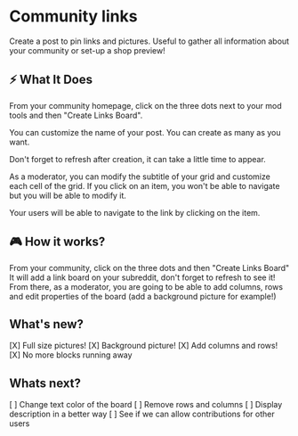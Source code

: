 # Community links
Create a post to pin links and pictures.
Useful to gather all information about your community or set-up a shop preview!

## ⚡️ What It Does
From your community homepage, click on the three dots next to your mod tools and then "Create Links Board".

You can customize the name of your post.
You can create as many as you want.

Don't forget to refresh after creation, it can take a little time to appear.

As a moderator, you can modify the subtitle of your grid and customize each cell of the grid. If you click on an item, you won't be able to navigate but you will be able to modify it.

Your users will be able to navigate to the link by clicking on the item.

## 🎮 How it works?
From your community, click on the three dots and then "Create Links Board"
It will add a link board on your subreddit, don't forget to refresh to see it!
From there, as a moderator, you are going to be able to add columns, rows and edit properties of the board (add a background picture for example!)

## What's new?
[X] Full size pictures!
[X] Background picture!
[X] Add columns and rows!
[X] No more blocks running away

## Whats next?
[ ] Change text color of the board
[ ] Remove rows and columns
[ ] Display description in a better way
[ ] See if we can allow contributions for other users

